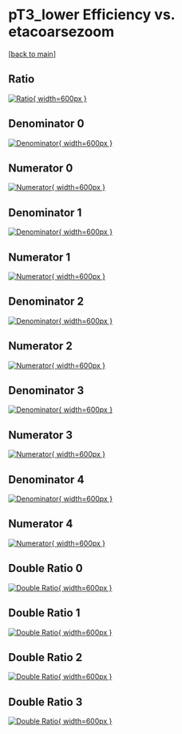 # pT3_lower Efficiency vs. etacoarsezoom

[[back to main](./)]



## Ratio

[![Ratio](../mtv/var/pT3_lower_loweta_11_1_eff_etacoarsezoom.png){ width=600px }](../mtv/var/pT3_lower_loweta_11_1_eff_etacoarsezoom.pdf)

## Denominator 0

[![Denominator](../mtv/den/pT3_lower_loweta_11_1_eff_etacoarsezoom_den0.png){ width=600px }](../mtv/den/pT3_lower_loweta_11_1_eff_etacoarsezoom_den0.pdf)

## Numerator 0

[![Numerator](../mtv/num/pT3_lower_loweta_11_1_eff_etacoarsezoom_num0.png){ width=600px }](../mtv/num/pT3_lower_loweta_11_1_eff_etacoarsezoom_num0.pdf)

## Denominator 1

[![Denominator](../mtv/den/pT3_lower_loweta_11_1_eff_etacoarsezoom_den1.png){ width=600px }](../mtv/den/pT3_lower_loweta_11_1_eff_etacoarsezoom_den1.pdf)

## Numerator 1

[![Numerator](../mtv/num/pT3_lower_loweta_11_1_eff_etacoarsezoom_num1.png){ width=600px }](../mtv/num/pT3_lower_loweta_11_1_eff_etacoarsezoom_num1.pdf)

## Denominator 2

[![Denominator](../mtv/den/pT3_lower_loweta_11_1_eff_etacoarsezoom_den2.png){ width=600px }](../mtv/den/pT3_lower_loweta_11_1_eff_etacoarsezoom_den2.pdf)

## Numerator 2

[![Numerator](../mtv/num/pT3_lower_loweta_11_1_eff_etacoarsezoom_num2.png){ width=600px }](../mtv/num/pT3_lower_loweta_11_1_eff_etacoarsezoom_num2.pdf)

## Denominator 3

[![Denominator](../mtv/den/pT3_lower_loweta_11_1_eff_etacoarsezoom_den3.png){ width=600px }](../mtv/den/pT3_lower_loweta_11_1_eff_etacoarsezoom_den3.pdf)

## Numerator 3

[![Numerator](../mtv/num/pT3_lower_loweta_11_1_eff_etacoarsezoom_num3.png){ width=600px }](../mtv/num/pT3_lower_loweta_11_1_eff_etacoarsezoom_num3.pdf)

## Denominator 4

[![Denominator](../mtv/den/pT3_lower_loweta_11_1_eff_etacoarsezoom_den4.png){ width=600px }](../mtv/den/pT3_lower_loweta_11_1_eff_etacoarsezoom_den4.pdf)

## Numerator 4

[![Numerator](../mtv/num/pT3_lower_loweta_11_1_eff_etacoarsezoom_num4.png){ width=600px }](../mtv/num/pT3_lower_loweta_11_1_eff_etacoarsezoom_num4.pdf)

## Double Ratio 0

[![Double Ratio](../mtv/ratio/pT3_lower_loweta_11_1_eff_etacoarsezoom_ratio0.png){ width=600px }](../mtv/ratio/pT3_lower_loweta_11_1_eff_etacoarsezoom_ratio0.pdf)

## Double Ratio 1

[![Double Ratio](../mtv/ratio/pT3_lower_loweta_11_1_eff_etacoarsezoom_ratio1.png){ width=600px }](../mtv/ratio/pT3_lower_loweta_11_1_eff_etacoarsezoom_ratio1.pdf)

## Double Ratio 2

[![Double Ratio](../mtv/ratio/pT3_lower_loweta_11_1_eff_etacoarsezoom_ratio2.png){ width=600px }](../mtv/ratio/pT3_lower_loweta_11_1_eff_etacoarsezoom_ratio2.pdf)

## Double Ratio 3

[![Double Ratio](../mtv/ratio/pT3_lower_loweta_11_1_eff_etacoarsezoom_ratio3.png){ width=600px }](../mtv/ratio/pT3_lower_loweta_11_1_eff_etacoarsezoom_ratio3.pdf)

